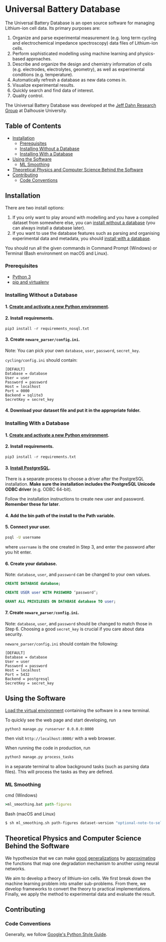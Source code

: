 # Universal Battery Database

The Universal Battery Database is an open source software for managing Lithium-ion cell data. Its primary purposes are:
1. Organize and parse experimental measurement (e.g. long term cycling and electrochemical impedance spectroscopy) data files of Lithium-ion cells.
2. Perform sophisticated modelling using machine learning and physics-based approaches.
3. Describe and organize the design and chemistry information of cells (e.g. electrodes, electrolytes, geometry), as well as experimental conditions (e.g. temperature).
4. Automatically refresh a database as new data comes in.
5. Visualize experimental results.
6. Quickly search and find data of interest.
7. Quality control.

The Universal Battery Database was developed at the [Jeff Dahn Research Group](https://www.dal.ca/diff/dahn/about.html) at Dalhousie University.

## Table of Contents

- [Installation](#installation)
  * [Prerequisites](#prerequisites)
  * [Installing Without a Database](#installing-without-a-database)
  * [Installing With a Database](#installing-with-a-database)
- [Using the Software](#using-the-software)
  * [ML Smoothing](#ml-smoothing)
- [Theoretical Physics and Computer Science Behind the Software](#theoretical-physics-and-computer-science-behind-the-software)
- [Contributing](#contributing)
  * [Code Conventions](#code-conventions)

## Installation

There are two install options:
1. If you only want to play around with modelling and you have a compiled dataset from somewhere else, you can [install without a database](#installing-without-a-database) (you can always install a database later).
2. If you want to use the database features such as parsing and organising experimental data and metadata, you should [install with a database](#installing-with-a-database).

You should run all the given commands in Command Prompt (Windows) or Terminal (Bash environment on macOS and Linux).

### Prerequisites

- [Python 3](https://www.python.org/downloads/)
- [pip and virtualenv](https://packaging.python.org/guides/installing-using-pip-and-virtual-environments/)

### Installing Without a Database

#### 1. [Create and activate a new Python environment](https://github.com/Samuel-Buteau/universal-battery-database/wiki/Creating-and-activating-a-new-Python-environment.).

#### 2. Install requirements.
```
pip3 install -r requirements_nosql.txt
```

#### 3. Create `neware_parser/config.ini`.

Note: You can pick your own `database`, `user`, `password`, `secret_key`.

`cycling/config.ini` should contain:

```
[DEFAULT]
Database = database
User = user
Password = password
Host = localhost
Port = 0000
Backend = sqlite3
SecretKey = secret_key
```

#### 4. Download your dataset file and put it in the appropriate folder.


### Installing With a Database

#### 1. [Create and activate a new Python environment](https://github.com/Samuel-Buteau/universal-battery-database/wiki/Creating-and-activating-a-new-Python-environment.).

#### 2. Install requirements.
```
pip3 install -r requirements.txt
```

#### 3. [Install PostgreSQL](https://www.2ndquadrant.com/en/blog/pginstaller-install-postgresql/).

There is a separate process to choose a driver after the PostgreSQL installation. **Make sure the installation includes the PostgreSQL Unicode ODBC driver** (e.g. ODBC 64-bit).

Follow the installation instructions to create new user and password. **Remember these for later**.

#### 4. Add the bin path of the install to the Path variable.

#### 5. Connect your user.
```bash
psql -U username
```
where `username` is the one created in Step 3, and enter the password after you hit enter.

#### 6. Create your database.

Note: `database`, `user`, and `password` can be changed to your own values.

```sql
CREATE DATABASE database;

CREATE USER user WITH PASSWORD ‘password’;

GRANT ALL PRIVILEGES ON DATABASE database TO user;
```

#### 7. Create `neware_parser/config.ini`.

Note:  `database`, `user`, and `password` should be changed to match those in Step 6. Choosing a good `secret_key` is crucial if you care about data security.

`neware_parser/config.ini` should contain the following:

```
[DEFAULT]
Database = database
User = user
Password = password
Host = localhost
Port = 5432
Backend = postgresql
SecretKey = secret_key
```

## Using the Software

[Load the virtual environment](https://github.com/Samuel-Buteau/universal-battery-database/wiki/Loading-a-Python-environment.) containing the software in a new terminal.

To quickly see the web page and start developing, run
```
python3 manage.py runserver 0.0.0.0:8000
```
then visit `http://localhost:8000/` with a web browser.

When running the code in production, run
```bash
python3 manage.py process_tasks
```
in a separate terminal to allow background tasks (such as parsing data files). This will process the tasks as they are defined.

### ML Smoothing
cmd (Windows)
```cmd
>ml_smoothing.bat path-figures
````

Bash (macOS and Linux)
```Bash
$ sh ml_smoothing.sh path-figures dataset-version "optional-note-to-self"
```

## Theoretical Physics and Computer Science Behind the Software

We hypothesize that we can make [good generalizations](https://github.com/Samuel-Buteau/universal-battery-database/wiki/Generalization-Criteria) by [approximating](https://github.com/Samuel-Buteau/universal-battery-database/wiki/The-Universal-Approximation-Theorem) the functions that map one degradation mechanism to another using neural networks. 

We aim to develop a theory of lithium-ion cells. We first break down the machine learning problem into smaller sub-problems. From there, we develop frameworks to convert the theory to practical implementations. Finally, we apply the method to experimental data and evaluate the result.

## Contributing

### Code Conventions

Generally, we follow [Google's Python Style Guide](https://github.com/google/styleguide/blob/gh-pages/pyguide.md).
